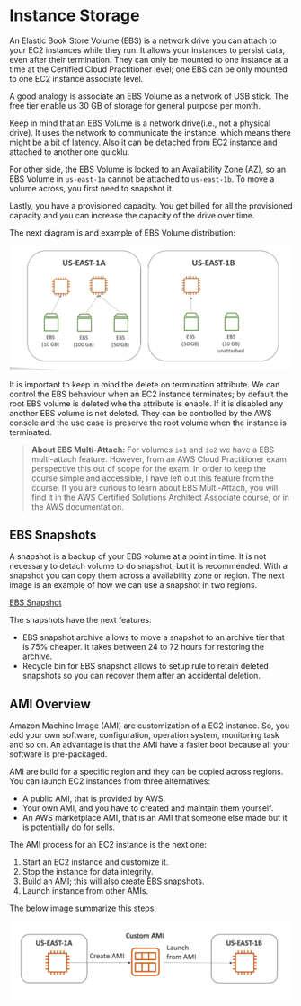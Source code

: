 Instance Storage
================

An Elastic Book Store Volume (EBS) is a network drive you can attach to your EC2 instances while they run. It allows your instances to persist data, even after their termination. They can only be mounted to one instance at a time at the Certified Cloud Practitioner level; one EBS can be only mounted to one EC2 instance associate level.

A good analogy is associate an EBS Volume as a network of USB stick. The free tier enable us 30 GB of storage for general purpose per month.

Keep in mind that an EBS Volume is a network drive(i.e., not a physical drive). It uses the network to communicate the instance, which means there might be a bit of latency. Also it can be detached from EC2 instance and attached to another one quicklu.

For other side, the EBS Volume is locked to an Availability Zone (AZ), so an EBS Volume in `us-east-1a` cannot be attached to `us-east-1b`. To move a volume across, you first need to snapshot it.

Lastly, you have a provisioned capacity. You get billed for all the provisioned capacity and you can increase the capacity of the drive over time.

The next diagram is and example of EBS Volume distribution:

![EBS Volume example](../assets/images/03A-ebs-volume-example.png)

It is important to keep in mind the delete on termination attribute. We can control the EBS behaviour when an EC2 instance terminates; by default the root EBS volume is deleted whe the attribute is enable. If it is disabled any another EBS volume is not deleted. They can be controlled by the AWS console and the use case is preserve the root volume when the instance is terminated.

> **About EBS Multi-Attach:** For volumes `io1` and `io2` we have a EBS multi-attach feature. However, from  an AWS Cloud Practitioner exam perspective this out of scope for the exam. In order to keep the course simple and accessible, I have left out this feature from the course. If you are curious to learn about EBS Multi-Attach, you will find it in the AWS Certified Solutions Architect Associate course, or in the AWS documentation.

EBS Snapshots
-------------

A snapshot is a backup of your EBS volume at a point in time. It is not necessary to detach volume to do snapshot, but it is recommended. With a snapshot you can copy them across a availability zone or region. The next image is an example of how we can use a snapshot in two regions.

[EBS Snapshot](../assets/images/03B-ebs-snapshots.png)

The snapshots have the next features:

- EBS snapshot archive allows to move a snapshot to an archive tier that is 75% cheaper. It takes between 24 to 72 hours for restoring the archive.
- Recycle bin for EBS snapshot allows to setup rule to retain deleted snapshots so you can recover them after an accidental deletion.

AMI Overview
------------

Amazon Machine Image (AMI) are customization of a EC2 instance. So, you add your own software, configuration, operation system, monitoring task and so on. An advantage is that the AMI have a faster boot because all your software is pre-packaged.

AMI are build for a specific region and they can be copied across regions. You can launch EC2 instances from three alternatives:

- A public AMI, that is provided by AWS.
- Your own AMI, and you have to created and maintain them yourself.
- An AWS marketplace AMI, that is an AMI that someone else made but it is potentially do for sells.

The AMI process for an EC2 instance is the next one:

1. Start an EC2 instance and customize it.
2. Stop the instance for data integrity.
3. Build an AMI; this will also create EBS snapshots.
4. Launch instance from other AMIs.

The below image summarize this steps:

![AMI Process](../assets/images/03C-ami-from-ec2.png)
